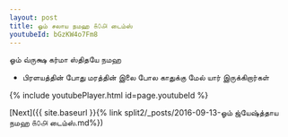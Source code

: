 ```yaml
---
layout: post
title: ஓம் சலாய நமஹ ௧௦௮ டைம்ஸ்
youtubeId: bGzKW4o7Fm8
---
```

 
 
 ஓம் வ்ருக்ஷ கர்மா ஸ்திதயே நமஹ  
 
 -  பிரளயத்தின் போது மரத்தின் இலை போல காதுக்கு மேல் யார் இருக்கிறார்கள் 
 
  
 
  
 
 
 
 
 
 


{% include youtubePlayer.html id=page.youtubeId %}
 
[Next]({{ site.baseurl }}{% link  split2/_posts/2016-09-13-ஓம் ஜ்யேஷ்த்தாய நமஹ ௧௦௮ டைம்ஸ்.md%})
 
